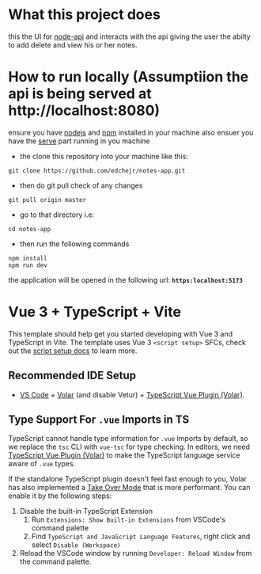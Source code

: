 # What this project does

this the UI for [node-api](https://github.com/edcheyj/node-api.git) and interacts with the api giving the user the abilty to add delete and view his or her notes.

# How to run locally (Assumptiion the api is being served at http://localhost:8080)

ensure you have [nodejs](https://nodejs.org/en) and [npm](https://www.npmjs.com/) installed in your machine also ensuer you have the [serve](https://github.com/edcheyj/node-api.git) part running in you machine

- the clone this repository into your machine like this:

```
git clone https://github.com/edchejr/notes-app.git

```

- then do git pull check of any changes

```
git pull origin master

```

- go to that directory i.e:

```
cd notes-app

```

- then run the following commands

```
npm install
npm run dev

```

the application will be opened in the following url: **`https:localhost:5173`**

# Vue 3 + TypeScript + Vite

This template should help get you started developing with Vue 3 and TypeScript in Vite. The template uses Vue 3 `<script setup>` SFCs, check out the [script setup docs](https://v3.vuejs.org/api/sfc-script-setup.html#sfc-script-setup) to learn more.

## Recommended IDE Setup

- [VS Code](https://code.visualstudio.com/) + [Volar](https://marketplace.visualstudio.com/items?itemName=Vue.volar) (and disable Vetur) + [TypeScript Vue Plugin (Volar)](https://marketplace.visualstudio.com/items?itemName=Vue.vscode-typescript-vue-plugin).

## Type Support For `.vue` Imports in TS

TypeScript cannot handle type information for `.vue` imports by default, so we replace the `tsc` CLI with `vue-tsc` for type checking. In editors, we need [TypeScript Vue Plugin (Volar)](https://marketplace.visualstudio.com/items?itemName=Vue.vscode-typescript-vue-plugin) to make the TypeScript language service aware of `.vue` types.

If the standalone TypeScript plugin doesn't feel fast enough to you, Volar has also implemented a [Take Over Mode](https://github.com/johnsoncodehk/volar/discussions/471#discussioncomment-1361669) that is more performant. You can enable it by the following steps:

1. Disable the built-in TypeScript Extension
   1. Run `Extensions: Show Built-in Extensions` from VSCode's command palette
   2. Find `TypeScript and JavaScript Language Features`, right click and select `Disable (Workspace)`
2. Reload the VSCode window by running `Developer: Reload Window` from the command palette.
